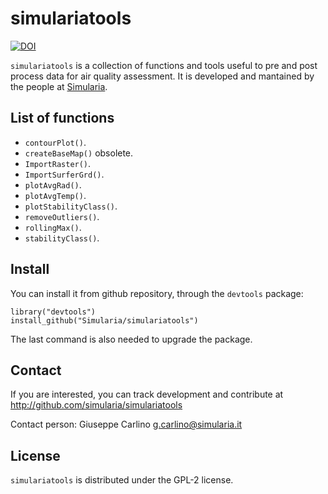 # simulariatools

[![DOI](https://zenodo.org/badge/DOI/10.5281/zenodo.165117.svg)](https://doi.org/10.5281/zenodo.165117)

`simulariatools` is a collection of functions and tools useful to pre and post process data for air quality assessment. It is developed and mantained by the people at [Simularia](www.simularia.it).

## List of functions

- `contourPlot()`.
- `createBaseMap()` obsolete.
- `ImportRaster()`.
- `ImportSurferGrd()`.
- `plotAvgRad()`.
- `plotAvgTemp()`.
- `plotStabilityClass()`.
- `removeOutliers()`.
- `rollingMax()`.
- `stabilityClass()`.

## Install

You can install it from github repository, through the `devtools` package:

    library("devtools")
    install_github("Simularia/simulariatools")

The last command is also needed to upgrade the package.


## Contact

If you are interested, you can track development and contribute at http://github.com/simularia/simulariatools

Contact person:
    Giuseppe Carlino
    g.carlino@simularia.it

## License

`simulariatools` is distributed under the GPL-2 license.
